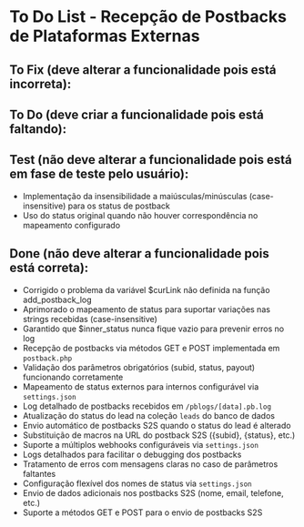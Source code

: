 # To Do List - Recepção de Postbacks de Plataformas Externas

## To Fix (deve alterar a funcionalidade pois está incorreta):

## To Do (deve criar a funcionalidade pois está faltando):

## Test (não deve alterar a funcionalidade pois está em fase de teste pelo usuário):
- Implementação da insensibilidade a maiúsculas/minúsculas (case-insensitive) para os status de postback
- Uso do status original quando não houver correspondência no mapeamento configurado

## Done (não deve alterar a funcionalidade pois está correta):
- Corrigido o problema da variável $curLink não definida na função add_postback_log
- Aprimorado o mapeamento de status para suportar variações nas strings recebidas (case-insensitive)
- Garantido que $inner_status nunca fique vazio para prevenir erros no log
- Recepção de postbacks via métodos GET e POST implementada em `postback.php`
- Validação dos parâmetros obrigatórios (subid, status, payout) funcionando corretamente
- Mapeamento de status externos para internos configurável via `settings.json`
- Log detalhado de postbacks recebidos em `/pblogs/[data].pb.log`
- Atualização do status do lead na coleção `leads` do banco de dados
- Envio automático de postbacks S2S quando o status do lead é alterado
- Substituição de macros na URL do postback S2S ({subid}, {status}, etc.)
- Suporte a múltiplos webhooks configuráveis via `settings.json`
- Logs detalhados para facilitar o debugging dos postbacks
- Tratamento de erros com mensagens claras no caso de parâmetros faltantes
- Configuração flexível dos nomes de status via `settings.json`
- Envio de dados adicionais nos postbacks S2S (nome, email, telefone, etc.)
- Suporte a métodos GET e POST para o envio de postbacks S2S 